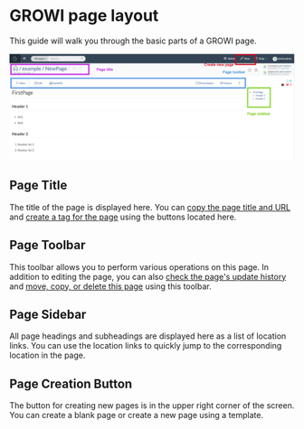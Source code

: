 # GROWI page layout

This guide will walk you through the basic parts of a GROWI page.

![](./images/page_layout.png)

## Page Title

The title of the page is displayed here.
You can [copy the page title and URL](/en/guide/features/copy_to_clipboard.html) and [create a tag for the page](/en/guide/features/tag.html) using the buttons located here.

## Page Toolbar

This toolbar allows you to perform various operations on this page.
In addition to editing the page, you can also [check the page's update history](/en/guide/features/history.html) and [move, copy, or delete this page](/en/guide/features/page_operation.html) using this toolbar.

## Page Sidebar

All page headings and subheadings are displayed here as a list of location links.
You can use the location links to quickly jump to the corresponding location in the page.

## Page Creation Button

The button for creating new pages is in the upper right corner of the screen.
You can create a blank page or create a new page using a template.